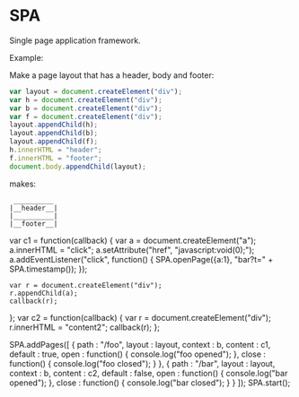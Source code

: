 # SPA

Single page application framework.

Example:

Make a page layout that has a header, body and footer:

```javascript
var layout = document.createElement("div");
var h = document.createElement("div");
var b = document.createElement("div");
var f = document.createElement("div");
layout.appendChild(h);
layout.appendChild(b);
layout.appendChild(f);
h.innerHTML = "header";
f.innerHTML = "footer";
document.body.appendChild(layout);
```

makes:
```
 __________
|__header__|
|__________|
|__footer__|
```



var c1 = function(callback) {
	var a = document.createElement("a");
	a.innerHTML = "click";
	a.setAttribute("href", "javascript:void(0);");
	a.addEventListener("click", function() {
		SPA.openPage({a:1}, "bar?t=" + SPA.timestamp());
	});
	
	var r = document.createElement("div");
	r.appendChild(a);
	callback(r);
};
var c2 = function(callback) {
	var r = document.createElement("div");
	r.innerHTML = "content2";
	callback(r);
};

SPA.addPages([
	{
		path : "/foo",
		layout : layout,
		context : b,
		content : c1,
		default : true,
		open : function() {
			console.log("foo opened");
		},
		close : function() {
			console.log("foo closed");
		}
	},
	{
		path : "/bar",
		layout : layout,
		context : b,
		content : c2,
		default : false,
		open : function() {
			console.log("bar opened");
		},
		close : function() {
			console.log("bar closed");
		}
	}
]);
SPA.start();